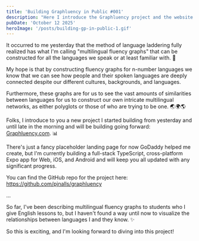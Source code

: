 ```yaml
---
title: 'Building Graphluency in Public #001'
description: "Here I introduce the Graphluency project and the website I've reserved for it."
pubDate: 'October 12 2025'
heroImage: '/posts/building-gp-in-public-1.gif'
---
```

It occurred to me yesterday that the method of language laddering fully realized has what I'm calling "multilingual fluency graphs" that can be constructed for all the languages we speak or at least familiar with. 🤔

My hope is that by constructing fluency graphs for n-number languages we know that we can see how people and their spoken languages are deeply connected despite our different cultures, backgrounds, and languages.

Furthermore, these graphs are for us to see the vast amounts of similarities between languages for us to construct our own intricate multilingual networks, as either polyglots or those of who are trying to be one. 🌏🌍🌎

Folks, I introduce to you a new project I started building from yesterday and until late in the morning and will be building going forward: [Graphluency.com](https://graphluency.com). 📊

There's just a fancy placeholder landing page for now GoDaddy helped me create, but I'm currently building a full-stack TypeScript, cross-platform Expo app for Web, iOS, and Android and will keep you all updated with any significant progress.

You can find the GitHub repo for the project here: https://github.com/pjnalls/graphluency

...

So far, I've been describing multilingual fluency graphs to students who I give English lessons to, but I haven't found a way until now to visualize the relationships between languages I and they know. ✨

So this is exciting, and I'm looking forward to diving into this project!